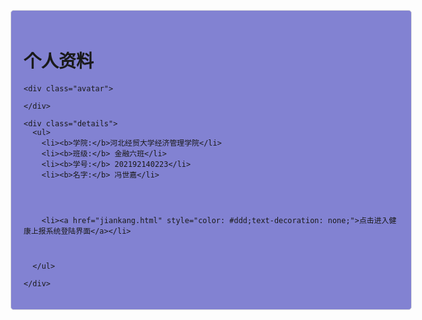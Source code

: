 
<html lang="en">
<head>
  <meta charset="UTF-8">
  <meta name="viewport" content="width=device-width, initial-scale=1.0">
  <title>学生信息</title>
 
</head>
 <style>
body {
  background: url('001.jpg') no-repeat center center fixed;
  background-size: cover;
}
.user-info {
  width: 600px;
  margin: 0 auto;
  padding: 20px;
  border-radius: 5px; 
  background: rgba(100, 100, 200, 0.8);
  border: 1px solid #ddd;
}

.header {
  text-align: center;
}

.avatar {
  text-align: center; 
}

.avatar img {
  width: 150px;
  border-radius: 50%;
}

.details {
  margin-top: 20px;
}

.details ul {
  list-style: none;
}

.details ul li {
  margin-bottom: 10px;
}
 </style>
<body>
  <div class="user-info">
    <div class="header">
      <h1>个人资料</h1>
    </div>
    
    <div class="avatar">
    
    </div>
    
    <div class="details">
      <ul>
        <li><b>学院:</b>河北经贸大学经济管理学院</li>
        <li><b>班级:</b> 金融六班</li>
        <li><b>学号:</b> 202192140223</li>
        <li><b>名字:</b> 冯世嘉</li>
      
        
        
        
        <li><a href="jiankang.html" style="color: #ddd;text-decoration: none;">点击进入健康上报系统登陆界面</a></li>
        
     
  
      </ul>
         
    </div>
  </div>
  
  
</body>
</html>
